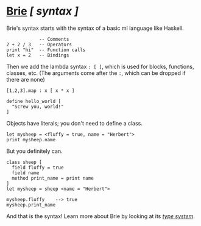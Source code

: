 

# [Brie](/) *[ syntax ]*

Brie's syntax starts with the syntax of a basic ml language like Haskell.
```
            -- Comments
2 + 2 / 3   -- Operators
print "hi"  -- Function calls
let x = 2   -- Bindings
```

Then we add the lambda syntax `: [ ]`, which is used for
blocks, functions, classes, etc. (The arguments come after
the `:`, which can be dropped if there are none)


```
[1,2,3].map : x [ x * x ]

define hello_world [
  "Screw you, world!"
]
```

Objects have literals; you don't need to define a class.

```
let mysheep = <fluffy = true, name = "Herbert">
print mysheep.name
```

But you definitely can.

```
class sheep [
  field fluffy = true
  field name
  method print_name = print name
]
let mysheep = sheep <name = "Herbert">

mysheep.fluffy    --> true
mysheep.print_name
```

And that is the syntax! Learn more about Brie by looking at its [*type system*](./types.html).
